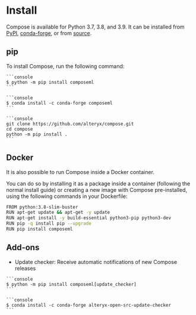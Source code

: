 # Install

Compose is available for Python 3.7, 3.8, and 3.9. It can be installed from [PyPI](https://pypi.org/project/composeml/), [conda-forge](https://anaconda.org/conda-forge/composeml), or from [source](https://github.com/alteryx/compose).

## pip

To install Compose, run the following command:

````{tab} PyPI
```console
$ python -m pip install composeml
```
````

````{tab} Conda
```console
$ conda install -c conda-forge composeml
```
````

````{tab} Source
```console
git clone https://github.com/alteryx/compose.git
cd compose
python -m pip install .
```
````

## Docker
It is also possible to run Compose inside a Docker container.

You can do so by installing it as a package inside a container (following the normal install guide) or
creating a new image with Compose pre-installed, using the following commands in your Dockerfile:

```bash
FROM python:3.8-slim-buster
RUN apt-get update && apt-get -y update
RUN apt-get install -y build-essential python3-pip python3-dev
RUN pip -q install pip --upgrade
RUN pip install composeml
```

## Add-ons

* Update checker: Receive automatic notifications of new Compose releases

````{tab} PyPI
```console
$ python -m pip install composeml[update_checker]
```
````

````{tab} Conda
```console
$ conda install -c conda-forge alteryx-open-src-update-checker
```
````
